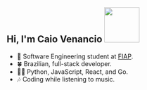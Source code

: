 ## Hi, I'm Caio Venancio <img src="https://media4.giphy.com/media/v1.Y2lkPTc5MGI3NjExcDZjcjA1cDY3NWV5Z3RncHB4aHVrdHA5ZnF0dng3dnN1aWxmaXJxMCZlcD12MV9pbnRlcm5hbF9naWZfYnlfaWQmY3Q9cw/pRFSQDwkLyCmQYzdql/giphy.gif" height="80px" width="80px">

- 🎯 Software Engineering student at [FIAP](https://www.fiap.com.br).
- 🍀 Brazilian, full-stack developer.
- 👨‍💻 Python, JavaScript, React, and Go.
- 🎶 Coding while listening to music.
